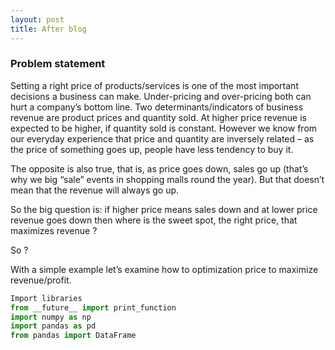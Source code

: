```yaml
---
layout: post
title: After blog
---
```


### Problem statement
Setting a right price of products/services is one of the most important decisions a business can make. Under-pricing and over-pricing both can hurt a company’s bottom line. Two determinants/indicators of business revenue are product prices and quantity sold. At higher price revenue is expected to be higher, if quantity sold is constant. However we know from our everyday experience that price and quantity are inversely related – as the price of something goes up, people have less tendency to buy it.

The opposite is also true, that is, as price goes down, sales go up (that’s why we big “sale” events in shopping malls round the year). But that doesn’t mean that the revenue will always go up.

So the big question is: if higher price means sales down and at lower price revenue goes down then where is the sweet spot, the right price, that maximizes revenue ?

So ?

With a simple example let’s examine how to optimization price to maximize revenue/profit.

```python
Import libraries
from __future__ import print_function
import numpy as np
import pandas as pd
from pandas import DataFrame

```
